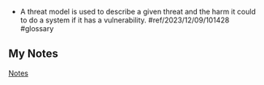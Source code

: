 - A threat model is used to describe a given threat and the harm it could to do a system if it has a vulnerability. #ref/2023/12/09/101428 #glossary
## My Notes
[Notes](mynotes/threat-modelling-notes.md)
